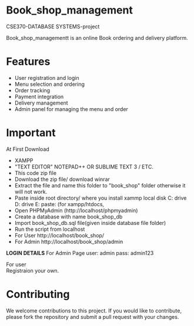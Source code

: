 # Book_shop_management
CSE370-DATABASE SYSTEMS-project

Book_shop_managementt is an online Book ordering and delivery platform.

# Features
- User registration and login
- Menu selection and ordering
- Order tracking
- Payment integration
- Delivery management
- Admin panel for managing the menu and order

# Important
At First Download
- XAMPP
- "TEXT EDITOR" NOTEPAD++ OR SUBLIME TEXT 3 / ETC.
- This code zip file
- Download the zip file/ download winrar
- Extract the file and name this folder to "book_shop" folder otherwise it will not work.
- Paste inside root directory/ where you install xammp local disk C: drive D: drive E: paste: (for xampp/htdocs, 
- Open PHPMyAdmin (http://localhost/phpmyadmin)
- Create a database with name book_shop_db
- Import book_shop_db.sql file(given inside database file folder)
- Run the script from localhost
- For User http://localhost/book_shop/ 
- For Admin http://localhost/book_shop/admin

**LOGIN DETAILS** 
For Admin Page
user: admin
pass: admin123 

For user<br>
Registraion your own.



# Contributing
We welcome contributions to this project. If you would like to contribute, please fork the repository and submit a pull request with your changes.
